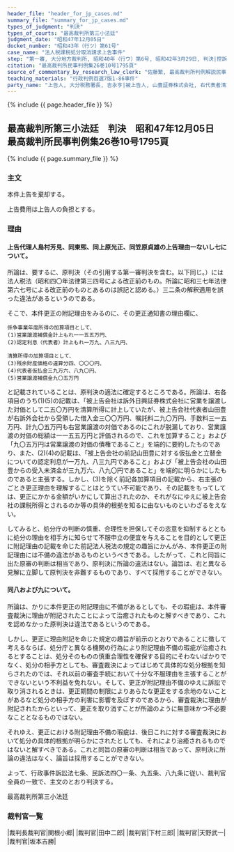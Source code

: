```yaml
---
header_file: "header_for_jp_cases.md"
summary_file: "summary_for_jp_cases.md"
types_of_judgment: "判決"
types_of_courts: "最高裁判所第三小法廷"
judgment_date: "昭和47年12月05日"
docket_number: "昭和43年（行ツ）第61号"
case_name: "法人税課税処分取消請求上告事件"
step: "第一審, 大分地方裁判所, 昭和40年（行ウ）第6号, 昭和42年3月29日, 判決|控訴審, 福岡高等裁判所, 昭和42年（行コ）第6号, 昭和43年2月28日, 判決"
citation: "最高裁判所民事判例集26巻10号1795頁"
source_of_commentary_by_research_law_clerk: "佐藤繁, 最高裁判所判例解説民事篇昭和47年度370頁"
teaching_materials: "行政判例百選7版1-86事件"
party_name: "上告人, 大分税務署長, 吉永亨|被上告人, 山豊証券株式会社, 右代表者清算人, 山田豊"
---
```


{% include {{ page.header_file }}  %}

## 最高裁判所第三小法廷　判決　昭和47年12月05日　最高裁判所民事判例集26巻10号1795頁

{% include {{ page.summary_file }}  %}










### 主文



本件上告を棄却する。

上告費用は上告人の負担とする。





### 理由



#### 上告代理人島村芳見、同東煕、同上原光正、同笠原貞雄の上告理由一ないし七について。



所論は、要するに、原判決（その引用する第一審判決を含む。以下同じ。）には法人税法（昭和四〇年法律第三四号による改正前のもの。所論に昭和三七年法律第六七号による改正前のものとあるのは誤記と認める。）三二条の解釈適用を誤った違法があるというのである。

そこで、本件更正の附記理由をみるのに、その更正通知書の理由欄に、

	係争事業年度所得の加算項目として、
	(1)営業譲渡補償金計上もれ一一五五万円、
	(2)認定利息（代表者）計上もれ一万九、八三九円、
	
	清算所得の加算項目として、
	(3)残余財産価格の違算分四、〇〇〇円、
	(4)代表者仮払金三九万六、八九〇円、
	(5)営業譲渡補償金九〇五万円

と記載されていることは、原判決の適法に確定するところである。所論は、右各項目のうち(1)(5)の記載は、「被上告会社は訴外日興証券株式会社に営業を譲渡した対価として二五〇万円を清算所得に計上していたが、被上告会社代表者山田豊が右訴外会社から受領した借入金三〇〇万円、嘱託料二九〇万円、手数料三一五万円、計九〇五万円も右営業譲渡の対価であるのにこれが脱漏しており、営業譲渡の対価の総額は一一五五万円と評価されるので、これを加算すること」および「九〇五万円は営業譲渡の対価の債権であること」を端的に要約したものであり、また、(2)(4)の記載は、「被上告会社の前記山田豊に対する仮払金と立替金についての認定利息が一万九、八三九円であること」および「被上告会社の山田豊からの受入未済金が三九万六、八九〇円であること」を端的に明らかにしたものであると主張する。しかし、(3)を除く前記各加算項目の記載から、右主張のごとき更正理由を理解することはとうてい不可能であり、その記載をもってしては、更正にかかる金額がいかにして算出されたのか、それがなにゆえに被上告会社の課税所得とされるのか等の具体的根拠を知るに由ないものといわざるをえない。

してみると、処分庁の判断の慎重、合理性を担保してその恣意を抑制するとともに処分の理由を相手方に知らせて不服申立の便宜を与えることを目的として更正に附記理由の記載を命じた前記法人税法の規定の趣旨にかんがみ、本件更正の附記理由には不備の違法があるものというべきである。したがって、これと同旨に出た原審の判断は相当であり、原判決に所論の違法はない。論旨は、右と異なる見解に立脚して原判決を非難するものであり、すべて採用することができない。

#### 同八および九について。

所論は、かりに本件更正の附記理由に不備があるとしても、その瑕疵は、本件審査裁決に理由が附記されたことによって治癒されたものと解すべきであり、これを認めなかった原判決は違法であるというのである。

しかし、更正に理由附記を命じた規定の趣旨が前示のとおりであることに徴して考えるならば、処分庁と異なる機関の行為により附記理由不備の瑕疵が治癒されるとすることは、処分そのものの慎重合理性を確保する目的にそわないばかりでなく、処分の相手方としても、審査裁決によってはじめて具体的な処分根拠を知らされたのでは、それ以前の審査手続において十分な不服理由を主張することができないという不利益を免れない。そして、更正が附記理由不備のゆえに訴訟で取り消されるときは、更正期間の制限によりあらたな更正をする余地のないことがあるなど処分の相手方の利害に影響を及ぼすのであるから、審査裁決に理由が附記されたからといって、更正を取り消すことが所論のように無意味かつ不必要なこととなるものではない。

それゆえ、更正における附記理由不備の瑕疵は、後日これに対する審査裁決において処分の具体的根拠が明らかにされたとしても、それにより治癒されるものではないと解すべきである。これと同旨の原審の判断は相当であって、原判決に所論の違法はなく、論旨は採用することができない。

よって、行政事件訴訟法七条、民訴法四〇一条、九五条、八九条に従い、裁判官全員の一致で、主文のとおり判決する。

最高裁判所第三小法廷

### 裁判官一覧

|裁判長裁判官|関根小郷|
|裁判官|田中二郎|
|裁判官|下村三郎|
|裁判官|天野武一|
|裁判官|坂本吉勝|

